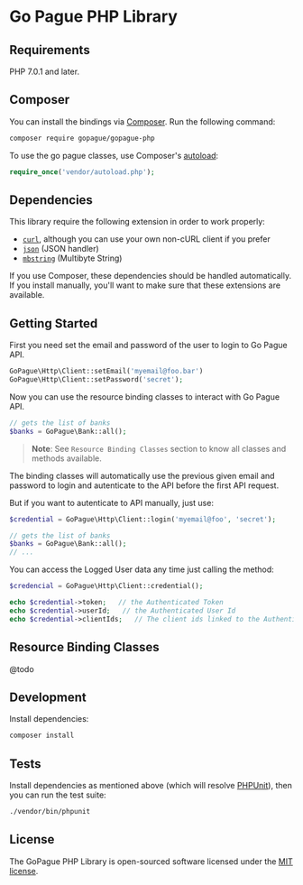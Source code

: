# Go Pague PHP Library

## Requirements

PHP 7.0.1 and later.

## Composer

You can install the bindings via [Composer](http://getcomposer.org/). Run the following command:

```bash
composer require gopague/gopague-php
```

To use the go pague classes, use Composer's [autoload](https://getcomposer.org/doc/00-intro.md#autoloading):

```php
require_once('vendor/autoload.php');
```

## Dependencies

This library require the following extension in order to work properly:

- [`curl`](https://secure.php.net/manual/en/book.curl.php), although you can use your own non-cURL client if you prefer
- [`json`](https://secure.php.net/manual/en/book.json.php) (JSON handler)
- [`mbstring`](https://secure.php.net/manual/en/book.mbstring.php) (Multibyte String)

If you use Composer, these dependencies should be handled automatically. If you install manually, you'll want to make sure that these extensions are available.

## Getting Started

First you need set the email and password of the user to login to Go Pague API.

```php
GoPague\Http\Client::setEmail('myemail@foo.bar')
GoPague\Http\Client::setPassword('secret');
```

Now you can use the resource binding classes to interact with Go Pague API.

```php
// gets the list of banks
$banks = GoPague\Bank::all();
```

> **Note**: See `Resource Binding Classes` section to know all classes and methods available.

The binding classes will automatically use the previous given email and password to login
and autenticate to the API before the first API request.

But if you want to autenticate to API manually, just use:

```php
$credential = GoPague\Http\Client::login('myemail@foo', 'secret');

// gets the list of banks
$banks = GoPague\Bank::all();
// ...
```

You can access the Logged User data any time just calling the method:

```php
$credencial = GoPague\Http\Client::credential();

echo $credential->token;   // the Authenticated Token
echo $credential->userId;   // the Authenticated User Id
echo $credential->clientIds;   // The client ids linked to the Authenticted User
```

## Resource Binding Classes

@todo

## Development

Install dependencies:

``` bash
composer install
```

## Tests

Install dependencies as mentioned above (which will resolve [PHPUnit](http://packagist.org/packages/phpunit/phpunit)), then you can run the test suite:

```bash
./vendor/bin/phpunit
```

## License

The GoPague PHP Library is open-sourced software licensed under the [MIT license](http://opensource.org/licenses/MIT).
